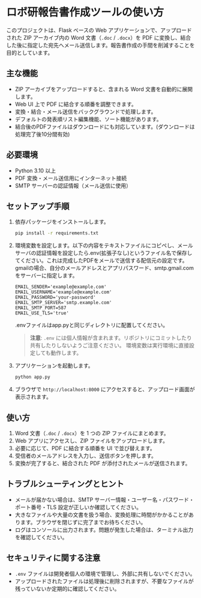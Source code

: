 # ロボ研報告書作成ツールの使い方

このプロジェクトは、Flask ベースの Web アプリケーションで、アップロードされた ZIP アーカイブ内の Word 文書（`.doc` / `.docx`）を PDF に変換し、結合した後に指定した宛先へメール送信します。報告書作成の手間を削減することを目的としています。

## 主な機能

- ZIP アーカイブをアップロードすると、含まれる Word 文書を自動的に展開します。
- Web UI 上で PDF に結合する順番を調整できます。
- 変換・結合・メール送信をバックグラウンドで処理します。
- デフォルトの発表順リスト編集機能、ソート機能があります。
- 結合後のPDFファイルはダウンロードにも対応しています。(ダウンロードは処理完了後10分間有効)

## 必要環境

- Python 3.10 以上
- PDF 変換・メール送信用にインターネット接続
- SMTP サーバーの認証情報（メール送信に使用）

## セットアップ手順

1. 依存パッケージをインストールします。
   ```bash
   pip install -r requirements.txt
   ```
2. 環境変数を設定します。以下の内容をテキストファイルにコピペし、メールサーバの認証情報を設定したら.env(拡張子なし)というファイル名で保存してください。これは完成したPDFをメールで送信する配信元の設定です。gmailの場合、自分のメールアドレスとアプリパスワード、smtp.gmail.comをサーバーに指定します。
   ```
   EMAIL_SENDER='example@example.com'
   EMAIL_USERNAME='example@example.com'
   EMAIL_PASSWORD='your-password'
   EMAIL_SMTP_SERVER='smtp.example.com'
   EMAIL_SMTP_PORT=587
   EMAIL_USE_TLS='true'
   ```
   .envファイルはapp.pyと同じディレクトリに配置してください。
   > **注意**: `.env` には個人情報が含まれます。リポジトリにコミットしたり共有したりしないようご注意ください。
   環境変数は実行環境に直接設定しても動作します。

3. アプリケーションを起動します。
   ```bash
   python app.py
   ```
4. ブラウザで `http://localhost:8000` にアクセスすると、アップロード画面が表示されます。

## 使い方

1. Word 文書（`.doc` / `.docx`）を 1 つの ZIP ファイルにまとめます。
2. Web アプリにアクセスし、ZIP ファイルをアップロードします。
3. 必要に応じて、PDF に結合する順番を UI で並び替えます。
4. 受信者のメールアドレスを入力し、送信ボタンを押します。
5. 変換が完了すると、結合された PDF が添付されたメールが送信されます。

## トラブルシューティングとヒント

- メールが届かない場合は、SMTP サーバー情報・ユーザー名・パスワード・ポート番号・TLS 設定が正しいか確認してください。
- 大きなファイルや大量の文書を扱う場合、変換処理に時間がかかることがあります。ブラウザを閉じずに完了までお待ちください。
- ログはコンソールに出力されます。問題が発生した場合は、ターミナル出力を確認してください。

## セキュリティに関する注意

- `.env` ファイルは開発者個人の環境で管理し、外部に共有しないでください。
- アップロードされたファイルは処理後に削除されますが、不要なファイルが残っていないか定期的に確認してください。

